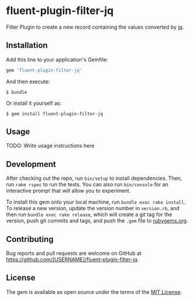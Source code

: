 # fluent-plugin-filter-jq

Filter Plugin to create a new record containing the values converted by [jq](http://stedolan.github.io/jq/).

## Installation

Add this line to your application's Gemfile:

```ruby
gem 'fluent-plugin-filter-jq'
```

And then execute:

    $ bundle

Or install it yourself as:

    $ gem install fluent-plugin-filter-jq

## Usage

TODO: Write usage instructions here

## Development

After checking out the repo, run `bin/setup` to install dependencies. Then, run `rake rspec` to run the tests. You can also run `bin/console` for an interactive prompt that will allow you to experiment.

To install this gem onto your local machine, run `bundle exec rake install`. To release a new version, update the version number in `version.rb`, and then run `bundle exec rake release`, which will create a git tag for the version, push git commits and tags, and push the `.gem` file to [rubygems.org](https://rubygems.org).

## Contributing

Bug reports and pull requests are welcome on GitHub at https://github.com/[USERNAME]/fluent-plugin-filter-jq.


## License

The gem is available as open source under the terms of the [MIT License](http://opensource.org/licenses/MIT).

